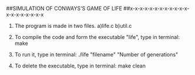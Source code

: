 ##SIMULATION OF CONWAYS'S GAME OF LIFE
##x-x-x-x-x-x-x-x-x-x-x-x-x-x-x-x-x-x-x-x

1. The program is made in two files.
a)life.c
b)util.c

2. To compile the code and form the executable "life", type in terminal:
make 

3. To run it, type in terminal:
./life "filename" "Number of generations"

4. To delete the executable, type in terminal:
make clean
